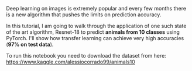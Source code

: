 

Deep learning on images is extremely popular and every few months there is a new algorithm that pushes the limits on prediction accuracy. 

In this tutorial, I am going to walk through the application of one such state of the art algorithm, Resnet-18 to predict **animals from 10 classes** using PyTorch. I'll show how transfer learning can achieve very high accuracies (**97% on test data**).

To run this notebook you need to download the dataset from here: https://www.kaggle.com/alessiocorrado99/animals10
